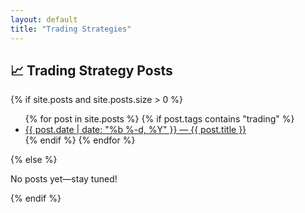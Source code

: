 ```yaml
---
layout: default
title: "Trading Strategies"
---
```


<h2>📈 Trading Strategy Posts</h2>

{% if site.posts and site.posts.size > 0 %}
  <ul>
    {% for post in site.posts %}
      {% if post.tags contains "trading" %}
        <li>
          <a href="{{ post.url | relative_url }}">
            {{ post.date | date: "%b %-d, %Y" }} &mdash; {{ post.title }}
          </a>
        </li>
      {% endif %}
    {% endfor %}
  </ul>
{% else %}
  <p>No posts yet—stay tuned!</p>
{% endif %}
